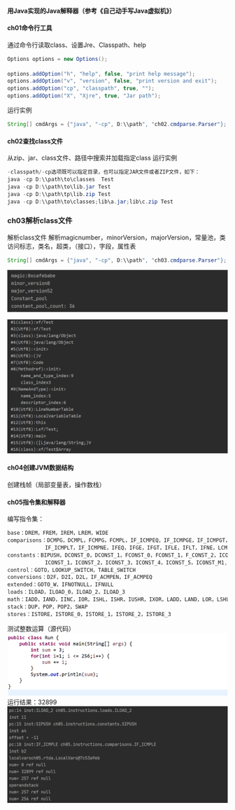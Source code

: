 #### 用Java实现的Java解释器（参考《自己动手写Java虚拟机》）

#### ch01命令行工具
通过命令行读取class、设置Jre、Classpath、help
```java
Options options = new Options();

options.addOption("h", "help", false, "print help message");
options.addOption("v", "version", false, "print version and exit");
options.addOption("cp", "classpath", true, "");
options.addOption("X", "Xjre", true, "Jar path");
```
运行实例
```java
String[] cmdArgs = {"java", "-cp", D:\\path", "ch02.cmdparse.Parser"};
```
#### ch02查找class文件
从zip、jar、class文件、路径中搜索并加载指定class
运行实例
```java
-classpath/-cp选项既可以指定目录，也可以指定JAR文件或者ZIP文件，如下：
java -cp D:\\path\to\classes  Test
java -cp D:\\path\to\lib.jar Test
java -cp D:\\path\tp\lib.zip Test
java -cp D:\\path\to\classes;lib\a.jar;lib\c.zip Test
```
### ch03解析class文件
解析class文件
解析magicnumber，minorVersion，majorVersion，常量池，类访问标志，类名，超类，（接口），字段，属性表
```java
String[] cmdArgs = {"java", "-cp", D:\\path", "ch03.cmdparse.Parser"};
```
![ch3](./img/ch3.png)

![ch3_field](./img/ch3_field.png)


#### ch04创建JVM数据结构
创建栈帧（局部变量表，操作数栈）

#### ch05指令集和解释器
编写指令集：
```java
base：DREM，FREM，IREM，LREM，WIDE
comparisons：DCMPG，DCMPL，FCMPG，FCMPL，IF_ICMPEQ，IF_ICMPGE，IF_ICMPGT，IF_ICMPLE，
            IF_ICMPLT，IF_ICMPNE，IFEQ，IFGE，IFGT，IFLE，IFLT，IFNE，LCMP
constants：BIPUSH，DCONST_0，DCONST_1，FCONST_0，FCONST_1，F_CONST_2，ICONST_0，
            ICONST_1，ICONST_2，ICONST_3，ICONST_4，ICONST_5，ICONST_M1,LCONST_0，LCONST_1，NOP，SIPUSH
control：GOTO，LOOKUP_SWITCH，TABLE_SWITCH
conversions：D2F，D2I，D2L，IF_ACMPEN，IF_ACMPEQ
extended：GOTO_W，IFNOTNULL，IFNULL
loads：ILOAD，ILOAD_0，ILOAD_2，ILOAD_3
math：IADD，IAND，IINC，IOR，ISHL，ISHR，IUSHR，IXOR，LADD，LAND，LOR，LSHL，LSHR，LUSHR，LXOR
stack：DUP，POP，POP2，SWAP
stores：ISTORE，ISTORE_0，ISTORE_1，ISTORE_2，ISTORE_3
```
测试整数运算（源代码）
![ch5_code](./img/ch5_code.png)
运行结果：32899
![ch5_result](./img/ch5_result.png)
